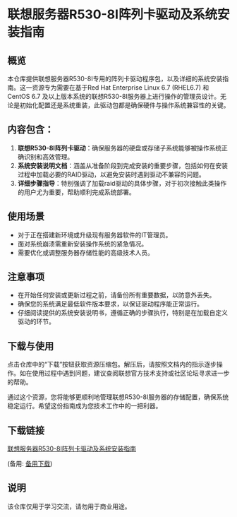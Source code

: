 # 联想服务器R530-8I阵列卡驱动及系统安装指南

## 概览

本仓库提供联想服务器R530-8I专用的阵列卡驱动程序包，以及详细的系统安装指南。这一资源专为需要在基于Red Hat Enterprise Linux 6.7 (RHEL6.7) 和 CentOS 6.7 及以上版本系统的联想R530-8I服务器上进行操作的管理员设计。无论是初始化配置还是系统重装，此驱动包都是确保硬件与操作系统兼容性的关键。

## 内容包含：

1. **联想R530-8I阵列卡驱动**：确保服务器的硬盘或存储子系统能够被操作系统正确识别和高效管理。
2. **系统安装说明文档**：涵盖从准备阶段到完成安装的重要步骤，包括如何在安装过程中加载必要的RAID驱动，以避免安装时遇到驱动不兼容的问题。
3. **详细步骤指导**：特别强调了加载raid驱动的具体步骤，对于初次接触此类操作的用户尤为重要，帮助顺利完成系统部署。

## 使用场景

- 对于正在搭建新环境或升级现有服务器软件的IT管理员。
- 面对系统崩溃需重新安装操作系统的紧急情况。
- 需要优化或调整服务器存储性能的高级技术人员。

## 注意事项

- 在开始任何安装或更新过程之前，请备份所有重要数据，以防意外丢失。
- 确保您的系统满足最低软件版本要求，以保证驱动程序能正常运行。
- 仔细阅读提供的系统安装说明书，遵循正确的步骤执行，特别是在加载自定义驱动的环节。

## 下载与使用

点击仓库中的“下载”按钮获取资源压缩包。解压后，请按照文档内的指示逐步操作。如在使用过程中遇到问题，建议查阅联想官方技术支持或社区论坛寻求进一步的帮助。

通过这个资源，您将能够更顺利地管理联想R530-8I服务器的存储配置，确保系统稳定运行。希望这份指南成为您技术工作中的一把利器。

## 下载链接
[联想服务器R530-8I阵列卡驱动及系统安装指南](https://pan.quark.cn/s/6d49444edb3c) 

(备用: [备用下载](https://pan.baidu.com/s/13JxPscgkBbvg31-AffOGYw?pwd=1234))

## 说明

该仓库仅用于学习交流，请勿用于商业用途。
